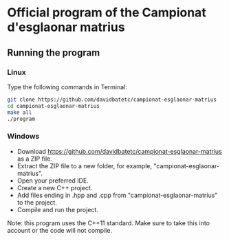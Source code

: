 # Official program of the Campionat d'esglaonar matrius

## Running the program

### Linux

Type the following commands in Terminal:

```bash
git clone https://github.com/davidbatetc/campionat-esglaonar-matrius
cd campionat-esglaonar-matrius
make all
./program
```

### Windows

* Download https://github.com/davidbatetc/campionat-esglaonar-matrius as a ZIP file.
* Extract the ZIP file to a new folder, for example, "campionat-esglaonar-matrius".
* Open your preferred IDE.
* Create a new C++ project.
* Add files ending in .hpp and .cpp from "campionat-esglaonar-matrius" to the project.
* Compile and run the project.

Note: this program uses the C++11 standard. Make sure to take this into account or the code will not compile.

